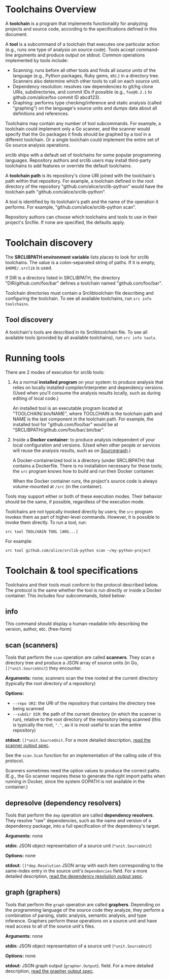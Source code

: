 # Toolchains Overview

A **toolchain** is a program that implements functionality for analyzing
projects and source code, according to the specifications defined in this
document.

A **tool** is a subcommand of a toolchain that executes one particular action
(e.g., runs one type of analysis on source code). Tools accept command-line
arguments and produce output on stdout. Common operations implemented by tools
include:

* Scanning: runs before all other tools and finds all *source units* of the
  language (e.g., Python packages, Ruby gems, etc.) in a directory tree.
  Scanners also determine which other tools to call on each source unit.
* Dependency resolution: resolves raw dependencies to git/hg clone URIs,
  subdirectories, and commit IDs if possible (e.g., `foo@0.2.1` to
  github.com/alice/foo commit ID abcd123).
* Graphing: performs type checking/inference and static analysis (called
  "graphing") on the language's source units and dumps data about all
  definitions and references.

Toolchains may contain any number of tool subcommands. For example, a toolchain
could implement only a Go scanner, and the scanner would specify that the Go
packages it finds should be graphed by a tool in a different toolchain. Or a
single toolchain could implement the entire set of Go source analysis
operations.

srclib ships with a default set of toolchains for some popular programming languages.
Repository authors and srclib users may install third-party toolchains to add
features or override the default toolchains.

A **toolchain path** is its repository's clone URI joined with the toolchain's
path within that repository. For example, a toolchain defined in the root
directory of the repository "github.com/alice/srclib-python" would have the
toolchain path "github.com/alice/srclib-python".

A tool is identified by its toolchain's path and the name of the operation it
performs. For example, "github.com/alice/srclib-python scan".

Repository authors can choose which toolchains and tools to use in their
project's Srcfile. If none are specified, the defaults apply.


# Toolchain discovery

The **SRCLIBPATH environment variable** lists places to look for srclib toolchains.
The value is a colon-separated string of paths. If it is empty, `$HOME/.srclib`
is used.

If DIR is a directory listed in SRCLIBPATH, the directory
"DIR/github.com/foo/bar" defines a toolchain named "github.com/foo/bar".

Toolchain directories must contain a Srclibtoolchain file describing and configuring the
toolchain. To see all available toolchains, run `src info toolchains`.

## Tool discovery

A toolchain's tools are described in its Srclibtoolchain file. To see all
available tools (provided by all available toolchains), run `src info tools`.


# Running tools

There are 2 modes of execution for srclib tools:

1.  As a normal **installed program** on your system: to produce analysis
    that relies on locally installed compiler/interpreter and dependency
    versions. (Used when you'll consume the analysis results locally, such as
    during editing of local code.)

    An installed tool is an executable program located at "TOOLCHAIN/.bin/NAME",
    where TOOLCHAIN is the toolchain path and NAME is the last component in the
    toolchain path. For example, the installed tool for "github.com/foo/bar"
    would be at "SRCLIBPATH/github.com/foo/bar/.bin/bar".

2.  Inside a **Docker container**: to produce analysis independent of your local
    configuration and versions. (Used when other people or services will reuse
    the analysis results, such as on [Sourcegraph](https://sourcegraph.com).)

    A Docker-containerized tool is a directory (under SRCLIBPATH) that contains a
    Dockerfile. There is no installation necessary for these tools; the `src`
    program knows how to build and run their Docker container.

    When the Docker container runs, the project's source code is always
    volume-mounted at `/src` (in the container).

Tools may support either or both of these execution modes. Their behavior should
be the same, if possible, regardless of the execution mode.

<!---
TODO(sqs): Clarify this. What does "should be the same" mean?
--->

Toolchains are not typically invoked directly by users; the `src` program invokes
them as part of higher-level commands. However, it is possible to invoke them
directly. To run a tool, run:

```
src tool TOOLCHAIN TOOL [ARG...]
```

For example:

```
src tool github.com/alice/srclib-python scan ~/my-python-project
```


# Toolchain & tool specifications

Toolchains and their tools must conform to the protocol described below. The
protocol is the same whether the tool is run directly or inside a Docker
container. This includes four subcommands, listed below:

## info
This command should display a human-readable info describing
the version, author, etc. (free-form)

## scan (scanners)

Tools that perform the `scan` operation are called **scanners**. They scan a
directory tree and produce a JSON array of source units (in Go,
`[]*unit.SourceUnit`) they encounter.

**Arguments:** none; scanners scan the tree rooted at the current directory (typically the root directory of a repository)

**Options:**
* `--repo URI`: the URI of the repository that contains the directory tree being
  scanned
* `--subdir DIR`: the path of the current directory (in which the scanner is
  run), relative to the root directory of the repository being scanned (this is
  typically the root, `"."`, as it is most useful to scan the entire
  repository)

**stdout:** `[]*unit.SourceUnit`. For a more detailed description, [read the scanner output spec](scanner-output.md).

See the `scan.Scan` function for an implementation of the calling side of this
protocol.

Scanners sometimes need the option values to produce the correct paths. (E.g.,
the Go scanner requires these to generate the right import paths when running in
Docker, since the system GOPATH is not available in the container.)



## depresolve (dependency resolvers)

Tools that perform the `dep` operation are called **dependency resolvers**. They
resolve "raw" dependencies, such as the name and version of a dependency
package, into a full specification of the dependency's target.

**Arguments:** none

**stdin:** JSON object representation of a source unit (`*unit.SourceUnit`)

**Options:** none

**stdout:** `[]*dep.Resolution` JSON array with each item corresponding to the
same-index entry in the source unit's `Dependencies` field. For a more
detailed description, [read the dependency resolution output sepc](dependency-resolution-output.md).

## graph  (graphers)

Tools that perform the `graph` operation are called **graphers**. Depending on
the programming language of the source code they analyze, they perform a
combination of parsing, static analysis, semantic analysis, and type inference.
Graphers perform these operations on a source unit and have read access to all
of the source unit's files.

**Arguments:** none

**stdin:** JSON object representation of a source unit (`*unit.SourceUnit`)

**Options:** none

**stdout:** JSON graph output (`grapher.Output`). field. For a more
detailed description, [read the grapher output spec](grapher-output.md).

<!---
TODO(sqs): Can we provide the output of `dep` to the `graph` tool? Usually
graphers have to resolve all of the same deps that `dep` would have to. But
we're already providing a full JSON object on stdin, so making it an array or
sending another object would slightly complicate things.
--->
